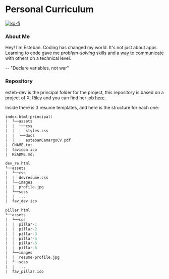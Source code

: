 # Personal Curriculum

[![ko-fi](https://www.ko-fi.com/img/githubbutton_sm.svg)](https://ko-fi.com/F1F31OD9K)

### About Me

Hey! I'm Esteban. Coding has changed my world. It's not just about apps.
Learning to code gave me _problem-solving_ skills and a way to communicate with
others on a technical level.

-- "Declare variables, not war"

### Repository

esteb-dev is the principal folder for the project, this repository is based on a
project of X. Riley and you can find her job
[here](http://themes.3rdwavemedia.com).

Inside there is 3 resume templates, and here is the structure for each one:

```c
index.html(principal)
|  └──assets
|  |  └──css
|  |  |  styles.css
|  |  └──docs
|  |  |  estebanCamargoCV.pdf
|  CNAME.txt
|  favicon.ico
|  README.md;
```

```c
dev_re.html
└──assets
|  └──css
|  |  devresume.css
|  └──images
|  |  profile.jpg
|  └──scss
|  |  ...
|  fav_dev.ico
```

```c
pillar.html
└──assets
|  └──css
|  |  pillar-1
|  |  pillar-2
|  |  pillar-3
|  |  pillar-4
|  |  pillar-5
|  |  pillar-6
|  └──images
|  |  resume-profile.jpg
|  └──scss
|  |  ...
|  fav_pillar.ico
```
